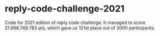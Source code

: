 # reply-code-challenge-2021
Code for 2021 edition of reply code challenge. It managed to score 21.068.749.783 pts, which gave us 121st place out of 3000 participants.
